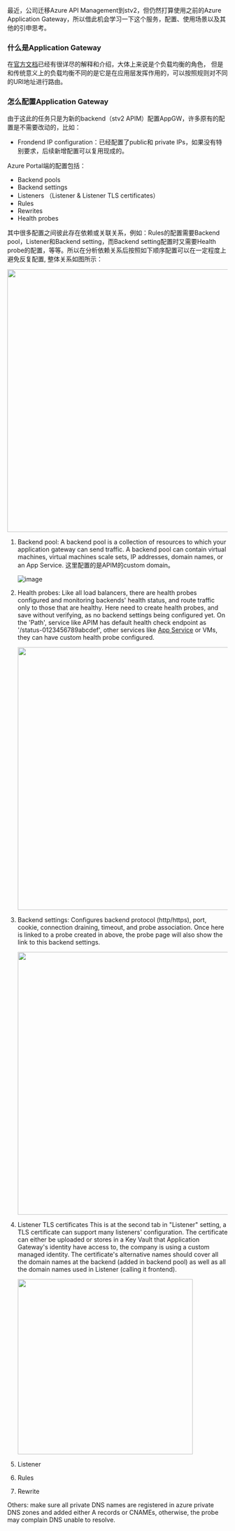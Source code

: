 最近，公司迁移Azure API Management到stv2，但仍然打算使用之前的Azure Application Gateway，所以借此机会学习一下这个服务，配置、使用场景以及其他的引申思考。

### 什么是Application Gateway
在[官方文档](https://learn.microsoft.com/en-us/azure/application-gateway/overview)已经有很详尽的解释和介绍，大体上来说是个负载均衡的角色， 但是和传统意义上的负载均衡不同的是它是在应用层发挥作用的，可以按照规则对不同的URI地址进行路由。

### 怎么配置Application Gateway
由于这此的任务只是为新的backend（stv2 APIM）配置AppGW，许多原有的配置是不需要改动的，比如：

- Frondend IP configuration：已经配置了public和 private IPs，如果没有特别要求，后续新增配置可以复用现成的。

Azure Portal端的配置包括：

- Backend pools
- Backend settings
- Listeners （Listener & Listener TLS certificates）
- Rules
- Rewrites
- Health probes

其中很多配置之间彼此存在依赖或关联关系，例如：Rules的配置需要Backend pool，Listener和Backend setting，而Backend setting配置时又需要Health probe的配置，等等。所以在分析依赖关系后按照如下顺序配置可以在一定程度上避免反复配置, 整体关系如图所示：

<img src="https://github.com/user-attachments/assets/f79b751d-7684-4353-8c45-606dfccb7a2c" height="600">

1. Backend pool:
    A backend pool is a collection of resources to which your application gateway can send traffic. A backend pool can contain virtual machines, virtual machines scale sets, IP addresses, domain names, or an App Service. 这里配置的是APIM的custom domain。

    ![image](https://github.com/user-attachments/assets/aad451e3-910e-47a8-8e3f-cbeb8349710f)

2. Health probes:
   Like all load balancers, there are health probes configured and monitoring backends' health status, and route traffic only to those that are healthy. Here need to create health probes, and save without verifying, as no backend settings being configured yet.
   On the 'Path', service like APIM has default health check endpoint as '/status-0123456789abcdef', other services like [App Service](https://learn.microsoft.com/en-us/azure/app-service/monitor-instances-health-check?tabs=python) or VMs, they can have custom health probe configured.
 
   <img src="https://github.com/user-attachments/assets/1acf904c-068e-4bf5-b8ae-eefb27acd0d0" height="600">

3. Backend settings:
    Configures backend protocol (http/https), port, cookie, connection draining, timeout, and probe association. Once here is linked to a probe created in above, the probe page will also show the link to this backend settings.

    <img src="https://github.com/user-attachments/assets/b2768e1e-34d1-4799-9c4b-940bb54cad61" height="600">

4. Listener TLS certificates
    This is at the second tab in "Listener" setting, a TLS certificate can support many listeners' configuration. The certificate can either be uploaded or stores in a Key Vault that Application Gateway's identity have access to, the company is using a custom managed identity. The certificate's alternative names should cover all the domain names at the backend (added in backend pool) as well as all the domain names used in Listener (calling it frontend).

    <img src="https://github.com/user-attachments/assets/624f7e55-57a5-4e8f-b28e-d50674b315da" height="400">

5. Listener
6. Rules
7. Rewrite

Others: make sure all private DNS names are registered in azure private DNS zones and added either A records or CNAMEs, otherwise, the probe may complain DNS unable to resolve.
